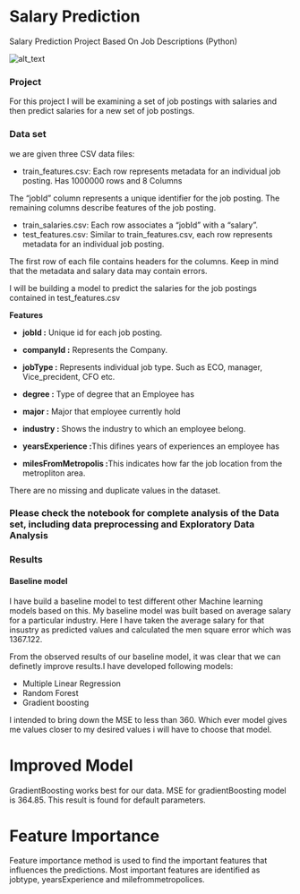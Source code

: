 # Salary Prediction
Salary Prediction Project Based On Job Descriptions (Python)

![alt_text](https://martechtoday.com/wp-content/uploads/cld-assets/salary-men-women-figurines-coin-stacks-ss-1920_zy4acr.jpg)

### Project

For this project I will be examining a set of job postings with salaries and then predict salaries for a new set of job postings.

### Data set
we are given three CSV data files:
* train_features.csv: Each row represents metadata for an individual job posting. Has 1000000 rows and 8 Columns

The “jobId” column represents a unique identifier for the job posting. The remaining columns describe features of the job posting.
* train_salaries.csv: Each row associates a “jobId” with a “salary”.
* test_features.csv: Similar to train_features.csv, each row represents metadata for an individual job posting.

The first row of each file contains headers for the columns. Keep in mind that the metadata and salary data may contain errors.

I will be building a model to predict the salaries for the job postings contained in test_features.csv

__Features__  

* <b>jobId :</b> Unique id for each job posting.

* <b>companyId :</b> Represents the Company.

* <b>jobType :</b> Represents individual job type. Such as ECO, manager, Vice_precident, CFO etc.

* <b>degree :</b> Type of degree that an Employee has

* <b>major :</b> Major that employee currently hold

* <b>industry  :</b> Shows the industry to which an employee belong.

* <b>yearsExperience :</b>This difines years of experiences an employee has

* <b>milesFromMetropolis :</b>This indicates how far the job location from the metropliton area.

There are no missing and duplicate values in the dataset.

 ### Please check the notebook for complete analysis of the Data set, including data preprocessing and Exploratory Data Analysis

### Results

#### Baseline model
I have build a baseline model to test different other Machine learning models based on this. My baseline model was built based on average salary for a particular industry. Here I have taken the average salary for that insustry as predicted values and calculated the men square error which was 1367.122.


From the observed results of our baseline model, it was clear that we can definetly improve results.I have developed following models:

* Multiple Linear Regression 
* Random Forest 
* Gradient boosting 

I intended to bring down the MSE to less than 360. Which ever model gives me values closer to my desired values i will have to choose that model.


# Improved Model
GradientBoosting works best for our data. MSE for gradientBoosting model is 364.85. This result is found for default parameters. 

# Feature Importance
Feature importance method is used to find the important features that influences the predictions. Most important features are identified as jobtype, yearsExperience and milefrommetropolices.
